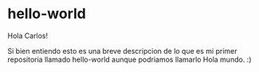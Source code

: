 # hello-world

Hola Carlos!

Si bien entiendo esto es una breve descripcion de lo que es mi primer repositoria llamado hello-world
aunque podriamos llamarlo Hola mundo. :)
